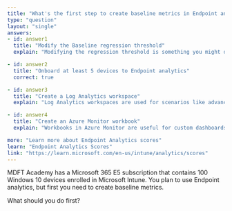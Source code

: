 ```yaml
---
title: "What's the first step to create baseline metrics in Endpoint analytics?"
type: "question"
layout: "single"
answers:
- id: answer1
  title: "Modify the Baseline regression threshold"
  explain: "Modifying the regression threshold is something you might do after baseline metrics are established, not before. You first need enough data from at least 5 enrolled devices before any baseline or threshold tuning becomes relevant."

- id: answer2
  title: "Onboard at least 5 devices to Endpoint analytics"
  correct: true

- id: answer3
  title: "Create a Log Analytics workspace"
  explain: "Log Analytics workspaces are used for scenarios like advanced diagnostics with Azure Monitor, but they are not required for Endpoint analytics."

- id: answer4
  title: "Create an Azure Monitor workbook"
  explain: "Workbooks in Azure Monitor are useful for custom dashboards and visualizations, but they are not required for setting up or using Endpoint analytics."

more: "Learn more about Endpoint Analytics scores"
learn: "Endpoint Analytics Scores"
link: "https://learn.microsoft.com/en-us/intune/analytics/scores"
---
```

MDFT Academy has a Microsoft 365 E5 subscription that contains 100 Windows 10 devices enrolled in Microsoft Intune. You plan to use Endpoint analytics, but first you need to create baseline metrics.

What should you do first?

